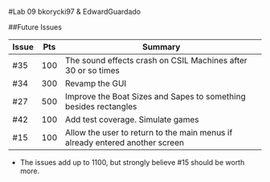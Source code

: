 #Lab 09 bkorycki97 & EdwardGuardado

##Future Issues

| Issue | Pts | Summary |
|-------|-----|---------|
|  #35  | 100 | The sound effects crash on CSIL Machines after 30 or so times |
|  #34  | 300 | Revamp the GUI |
|  #27  | 500 | Improve the Boat Sizes and Sapes to something besides rectangles   |
|  #42  | 100 | Add test coverage. Simulate games   |
|  #15  | 100 | Allow the user to return to the main menus if already entered another screen |

* The issues add up to 1100, but strongly believe #15 should be worth more.
